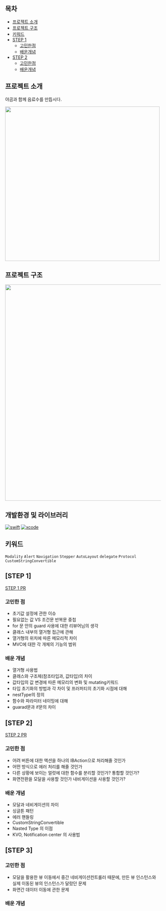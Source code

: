 ## 목차

- [프로젝트 소개](#프로젝트-소개)
- [프로젝트 구조](#프로젝트-구조)
- [키워드](#키워드)
- [STEP 1](#step-1)
    + [고민한점](#고민한-점)
    + [배운개념](#배운-개념)
- [STEP 2](#step-2)
    + [고민한점](#고민한-점)
    + [배운개념](#배운-개념)

## 프로젝트 소개
야곰과 함께 음료수를 만듭시다.

<img src = "https://i.imgur.com/T4Y8NZb.gif" width="500px">

## 프로젝트 구조 
<img src = "https://i.imgur.com/LQpivZf.jpg" width="700px">


## 개발환경 및 라이브러리

[![swift](https://img.shields.io/badge/swift-5.0-orange)]()
[![xcode](https://img.shields.io/badge/Xcode-13.0-blue)]()

## 키워드
`Modality` `Alert` `Navigation` `Stepper` `AutoLayout` `delegate` `Protocol` `CustomStringConvertible`
## [STEP 1]
[STEP 1 PR](https://github.com/yagom-academy/ios-juice-maker/pull/181)

### 고민한 점
- 초기값 설정에 관한 이슈
- 필요없는 값 VS 조건문 반복문 중첩
- for 문 안의 guard 사용에 대한 리뷰어님의 생각
- 클래스 내부의 열거형 접근에 관해
- 열거형의 위치에 따른 메모리적 차이
- MVC에 대한 각 개체의 기능의 범위
### 배운 개념
- 열거형 사용법
- 클래스와 구조체(참조타입과, 값타입)의 차이
- 값타입의 값 변경에 따른 메모리의 변화 및 mutating키워드
- 타입 초기화의 방법과 각 차이 및 프러퍼티의 초기화 시점에 대해
- nestType의 정의
- 함수와 파라미터 네이밍에 대해
- guarad문과 if문의 차이



## [STEP 2]
[STEP 2 PR](https://github.com/yagom-academy/ios-juice-maker/pull/200)
### 고민한 점
* 어려 버튼에 대한 액션을 하나의 IBAction으로 처리해줄 것인가
* 어떤 방식으로 에러 처리를 해줄 것인가
* 다른 상황에 보이는 얼럿에 대한 함수를 분리할 것인가? 통합할 것인가?
* 화면전환을 모달을 사용할 것인가 내비게이션을 사용할 것인가?

### 배운 개념
- 모달과 네비게이션의 차이 
- 싱글톤 패턴 
- 에러 핸들링 
- CustomStringConvertible
- Nasted Type 의 이점
- KVO, Notification center 의 사용법

## [STEP 3]
### 고민한 점
- 모달을 활용한 뷰 이동에서 중간 네비게이션컨트롤러 때문에, 만든 뷰 인스턴스와 실제 이동된 뷰의 인스턴스가 달랐던 문제
- 화면간 데이터 이동에 관한 문제

### 배운 개념


